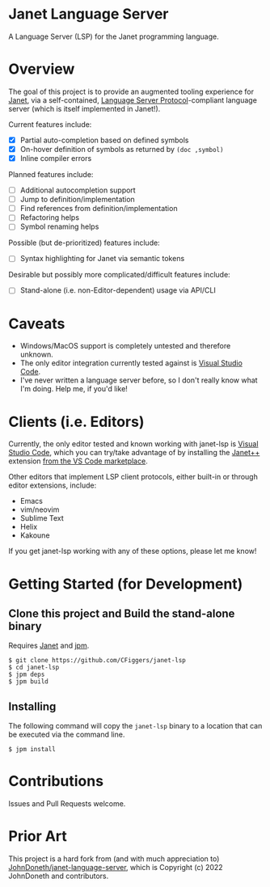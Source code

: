 # Janet Language Server

A Language Server (LSP) for the Janet programming language.

# Overview

The goal of this project is to provide an augmented tooling experience for [Janet](https://janet-lang.org), via a self-contained, [Language Server Protocol](https://microsoft.github.io/language-server-protocol/)-compliant language server (which is itself implemented in Janet!).

Current features include:
- [x] Partial auto-completion based on defined symbols
- [x] On-hover definition of symbols as returned by `(doc ,symbol)`
- [x] Inline compiler errors

Planned features include:
- [ ] Additional autocompletion support
- [ ] Jump to definition/implementation
- [ ] Find references from definition/implementation
- [ ] Refactoring helps
- [ ] Symbol renaming helps

Possible (but de-prioritized) features include:
- [ ] Syntax highlighting for Janet via semantic tokens

Desirable but possibly more complicated/difficult features include:
- [ ] Stand-alone (i.e. non-Editor-dependent) usage via API/CLI 

# Caveats

- Windows/MacOS support is completely untested and therefore unknown.
- The only editor integration currently tested against is [Visual Studio Code](https://code.visualstudio.com/).
- I've never written a language server before, so I don't really know what I'm doing. Help me, if you'd like!

# Clients (i.e. Editors)

Currently, the only editor tested and known working with janet-lsp is [Visual Studio Code](https://code.visualstudio.com/), which you can try/take advantage of by installing the [Janet++](https://github.com/CFiggers/vscode-janet-plus-plus) extension [from the VS Code marketplace](https://www.example.com).

Other editors that implement LSP client protocols, either built-in or through editor extensions, include:
- Emacs
- vim/neovim
- Sublime Text
- Helix
- Kakoune

If you get janet-lsp working with any of these options, please let me know!

# Getting Started (for Development)

## Clone this project and Build the stand-alone binary

Requires [Janet](https://github.com/janet-lang/janet) and [jpm](https://github.com/janet-lang/jpm).

```shell
$ git clone https://github.com/CFiggers/janet-lsp
$ cd janet-lsp
$ jpm deps
$ jpm build
```

## Installing

The following command will copy the `janet-lsp` binary to a location that can be executed via the command line.

```shell
$ jpm install
```

# Contributions

Issues and Pull Requests welcome.

# Prior Art

This project is a hard fork from (and with much appreciation to) [JohnDoneth/janet-language-server](https://github.com/JohnDoneth/janet-language-server), which is Copyright (c) 2022 JohnDoneth and contributors.
